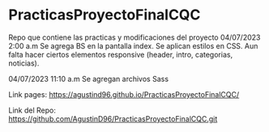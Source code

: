 # PracticasProyectoFinalCQC
Repo que contiene las practicas y modificaciones del proyecto
04/07/2023 2:00 a.m Se agrega BS en la pantalla index. Se aplican estilos en CSS. Aun falta hacer ciertos elementos responsive (header, intro, categorias, noticias). 

04/07/2023 11:10 a.m Se agregan archivos Sass

Link pages: https://agustind96.github.io/PracticasProyectoFinalCQC/

Link del Repo: https://github.com/AgustinD96/PracticasProyectoFinalCQC.git
